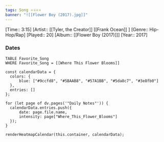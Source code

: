 ```yaml
---
tags: Song ⭐⭐⭐⭐ 
banner: "![[Flower Boy (2017).jpg]]"
---
```

[Time:: 3:15]
[Artist:: [[Tyler, the Creator]] [[Frank Ocean]] ]
[Genre:: Hip-Hop/Rap]
[Played:: 20]
[Album:: [[Flower Boy (2017)]]]
[Year:: 2017]
### Dates
````dataview
TABLE Favorite_Song
WHERE Favorite_Song = [[Where This Flower Blooms]]
````

  ```dataviewjs
const calendarData = { 
	colors: { 
		blue: ["#9ccfd8", "#5BAAB8", "#57A1BB", "#5da8c7", "#3e8fb0"] 
	}, 
	entries: [] 
}; 

for (let page of dv.pages('"Daily Notes"')) { 
	calendarData.entries.push({ 
		date: page.file.name, 
		intensity: page["Where_This_Flower_Blooms"]
	}); 
} 

renderHeatmapCalendar(this.container, calendarData);
```
